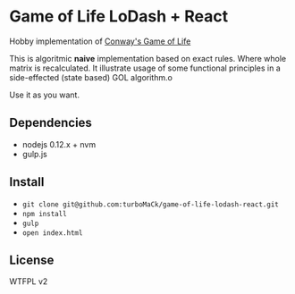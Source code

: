# Game of Life LoDash + React
Hobby implementation of [Conway's Game of Life](https://en.wikipedia.org/wiki/Conway%27s_Game_of_Life)

This is algoritmic **naive** implementation based on exact rules. Where whole matrix is recalculated.
It illustrate usage of some functional principles in a side-effected (state based) GOL algorithm.o

Use it as you want.

## Dependencies
* nodejs 0.12.x + nvm
* gulp.js

## Install
* `git clone git@github.com:turboMaCk/game-of-life-lodash-react.git`
* `npm install`
* `gulp`
* `open index.html`

## License
WTFPL v2
